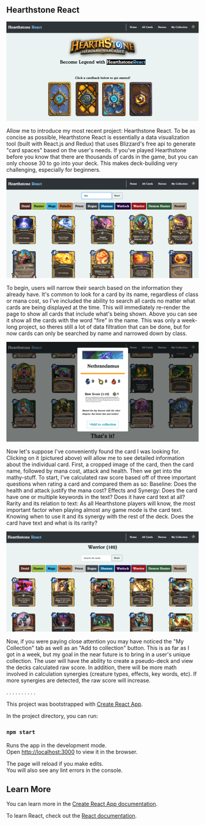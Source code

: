 ## Hearthstone React

![hsreact](./public/hsreact1.png)


Allow me to introduce my most recent project: Hearthstone React. To be as concise as possible, Hearthstone React is essentially a data visualization tool (built with React.js and Redux) that uses Blizzard's free api to generate "card spaces" based on the user's needs. If you've played Hearthstone before you know that there are thousands of cards in the game, but you can only choose 30 to go into your deck. This makes deck-building very challenging, especially for beginners.

![hsreact](./public/hsreact2.png)

To begin, users will narrow their search based on the information they already have. It's common to look for a card by its name, regardless of class or mana cost, so I've included the ability to search all cards no matter what cards are being displayed at the time. This will immediately re-render the page to show all cards that include what's being shown. Above you can see it show all the cards with the word "fire" in the name. This was only a week-long project, so theres still a lot of data filtration that can be done, but for now cards can only be searched by name and narrowed down by class.

![hsreact](./public/hsreact3.png)

Now let's suppose I've conveniently found the card I was looking for. Clicking on it (pictured above) will allow me to see detailed information about the individual card. First, a cropped image of the card, then the card name, followed by mana cost, attack and health. Then we get into the mathy-stuff. To start, I've calculated raw score based off of three important questions when rating a card and compared them as so:
Baseline: Does the health and attack justify the mana cost?
Effects and Synergy: Does the card have one or multiple keywords in the text? Does it have card text at all?
Rarity and its relation to text: As all Hearthstone players will know, the most important factor when playing almost any game mode is the card text. Knowing when to use it and its synergy with the rest of the deck. Does the card have text and what is its rarity?

![hsreact](./public/hsreact4.png)

Now, if you were paying close attention you may have noticed the "My Collection" tab as well as an "Add to collection" button. This is as far as I got in a week, but my goal in the near future is to bring in a user's unique collection. The user will have the ability to create a pseudo-deck and view the decks calculated raw score. In addition, there will be more math involved in calculation synergies (creature types, effects, key words, etc). If more synergies are detected, the raw score will increase.

.
.
.
.
.
.
.
.
.
.

This project was bootstrapped with [Create React App](https://github.com/facebook/create-react-app).

In the project directory, you can run:

### `npm start`

Runs the app in the development mode.<br />
Open [http://localhost:3000](http://localhost:3000) to view it in the browser.

The page will reload if you make edits.<br />
You will also see any lint errors in the console.


## Learn More

You can learn more in the [Create React App documentation](https://facebook.github.io/create-react-app/docs/getting-started).

To learn React, check out the [React documentation](https://reactjs.org/).

